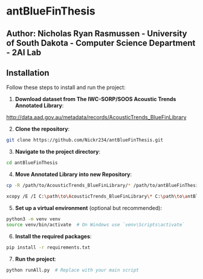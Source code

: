 # antBlueFinThesis
## Author: Nicholas Ryan Rasmussen - University of South Dakota - Computer Science Department - 2AI Lab


## Installation

Follow these steps to install and run the project:

1. **Download dataset from The IWC-SORP/SOOS Acoustic Trends Annotated Library**:

http://data.aad.gov.au/metadata/records/AcousticTrends_BlueFinLibrary

2. **Clone the repository**:

```bash
git clone https://github.com/Nickr234/antBlueFinThesis.git
```

3. **Navigate to the project directory**:

```bash
cd antBlueFinThesis
```

4. **Move Annotated Library into new Repository**:

```bash
cp -R /path/to/AcousticTrends_BlueFinLibrary/* /path/to/antBlueFinThesis/ ## Linux

xcopy /E /I C:\path\to\AcousticTrends_BlueFinLibrary\* C:\path\to\antBlueFinThesis\  ## Windows
```

5. **Set up a virtual environment** (optional but recommended):

```bash
python3 -m venv venv
source venv/bin/activate  # On Windows use `venv\Scripts\activate`
```

6. **Install the required packages**:

```bash
pip install -r requirements.txt
```

7. **Run the project**:

```bash
python runAll.py  # Replace with your main script
```